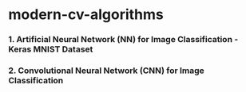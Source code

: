 # modern-cv-algorithms
### 1. Artificial Neural Network (NN) for Image Classification - Keras MNIST Dataset
### 2. Convolutional Neural Network (CNN) for Image Classification
